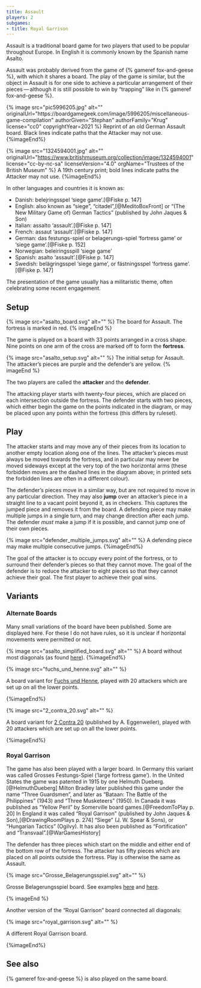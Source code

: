 ```yaml
---
title: Assault
players: 2
subgames:
- title: Royal Garrison
---
```


<p class="lead">Assault is a traditional board game for two players that used to be popular
throughout Europe. In English it is commonly known by the Spanish name <span lang="es">Asalto</span>.</p>

Assault was probably derived from the game of {% gameref fox-and-geese %}, with
which it shares a board. The play of the game is similar, but the object in
Assault is for one side to achieve a particular arrangement of their
pieces — although it is still possible to win by “trapping” like in {% gameref
fox-and-geese %}.

<div class="multi">
{% image src="pic5996205.jpg" alt="" originalUrl="https://boardgamegeek.com/image/5996205/miscellaneous-game-compilation"
    authorGiven="Stephan"
    authorFamily="Krug"
    license="cc0"
    copyrightYear=2021 %}
Reprint of an old German Assault board. Black lines indicate paths that the Attacker may not use.
{%imageEnd%}

{% image src="1324594001.jpg" alt="" originalUrl="https://www.britishmuseum.org/collection/image/1324594001" 
  license="cc-by-nc-sa" licenseVersion="4.0" orgName="Trustees of the British Museum" %}
A 19th century print; bold lines indicate paths the Attacker may not use. 
{%imageEnd%}
</div>

<!-- excerpt -->

In other languages and countries it is known as:

* Danish: <span lang="da">belejringsspel</span> ‘siege game’.[@Fiske p. 147]
* English: also known as “siege”, “citadel”,[@MeditoBoxFront] or “(The New
  Military Game of) German Tactics” (published by John Jaques & Son)
* Italian: <span lang="it">assalto</span> ‘assault’.[@Fiske p. 147]
* French: <span lang="fr">assaut</span> ‘assault’.[@Fiske p. 147]
* German: <span lang="de">das festungs-spiel</span> or <span
  lang="de">belagerungs-spiel</span> ‘fortress game’ or ‘siege game’.[@Fiske p.
  152]
* Norwegian: <span lang="no">beleiringsspill</span> ‘siege game’
* Spanish: <span lang="es">asalto</span> ‘assault’.[@Fiske p. 147]
* Swedish: <span lang="sv">belägringsspel</span> ‘siege game’, or <span
  lang="sv">fästningsspel</span> ‘fortress game’.[@Fiske p. 147]

The presentation of the game usually has a militaristic theme, often celebrating
some recent engagement.

## Setup 

{% image src="asalto_board.svg" alt="" %}
The board for Assault. The fortress is marked in red.
{% imageEnd %}

The game is played on a board with 33 points arranged in a cross shape. Nine
points on one arm of the cross are marked off to form the **fortress**.

{% image src="asalto_setup.svg" alt="" %}
The initial setup for Assault. The attacker’s pieces are purple and the defender’s are yellow.
{% imageEnd %}

The two players are called the **attacker** and the **defender**.

The attacking player starts with twenty-four pieces, which are placed on each
intersection outside the fortress. The defender starts with two pieces, which
either begin the game on the points indicated in the diagram, or may be placed
upon any points within the fortress (this differs by ruleset).

## Play

The attacker starts and may move any of their pieces from its location to
another empty location along one of the lines. The attacker’s pieces must always
be moved towards the fortress, and in particular may never be moved sideways
except at the very top of the two horizontal arms (these forbidden moves are the
dashed lines in the diagram above; in printed sets the forbidden lines are often
in a different colour).

The defender’s pieces move in a similar way, but are not required to move in any
particular direction. They may also **jump** over an attacker’s piece in a straight
line to a vacant point beyond it, as in checkers. This captures the jumped piece
and removes it from the board. A defending piece may make multiple jumps in a
single turn, and may change direction after each jump. The defender *must* make
a jump if it is possible, and cannot jump one of their own pieces.

{% image src="defender_multiple_jumps.svg" alt="" %}
A defending piece may make multiple consecutive jumps.
{%imageEnd%}

The goal of the attacker is to occupy every point of the fortress, or to
surround their defender’s pieces so that they cannot move. The goal of the
defender is to reduce the attacker to eight pieces so that they cannot achieve
their goal. The first player to achieve their goal wins.

## Variants

### Alternate Boards

Many small variations of the board have been published. Some are displayed here.
For these I do not have rules, so it is unclear if horizontal movements were
permitted or not.

<div class="multi wide">

{% image src="asalto_simplified_board.svg" alt="" %}
A board without most diagonals (as found [here](https://boardgamegeek.com/image/5069937/miscellaneous-game-compilation)).
{%imageEnd%}

{% image src="fuchs_und_henne.svg" alt="" %}

A board variant for [<span lang="de">Fuchs und
Henne</span>](https://web.archive.org/web/20120817104138/http://www.holznerspiele.de/anleitung.html),
played with 20 attackers which are set up on all the lower points. 

{%imageEnd%}

{% image src="2_contra_20.svg" alt="" %}

A board variant for [<span lang="de">2 Contra
20</span>](https://boardgamegeek.com/image/6417481/asalto) (published by A.
Eggenweiler), played with 20 attackers which are set up on all the lower points. 

{%imageEnd%}

</div>

### Royal Garrison

The game has also been played with a larger board. In Germany this variant was
called <span lang="de">Grosses Festungs-Spiel</span> (‘large fortress game’). In
the United States the game was patented in 1915 by one Helmuth
Dueberg.[@HelmuthDueberg] Milton Bradley later published this game under the
name “Three Guardsmen”, and later as “Bataan: The Battle of the Philippines”
(1943) and “Three Musketeers” (1950). In Canada it was published as “Yellow
Peril” by Somerville board games.[@FreedomToPlay p. 20] In England it was called
“Royal Garrison” (published by John Jaques & Son),[@DrawingRoomPlays p. 274]
“Siege” (J. W. Spear & Sons), or “Hungarian Tactics” (Ogilvy). It has also been
published as “Fortification” and “Transvaal”.[@WarGamesHistory]

The defender has three pieces which start on the middle and either end of the
bottom row of the fortress. The attacker has fifty pieces which are placed on
all points outside the fortress. Play is otherwise the same as Assault.

{% image src="Grosse_Belagerungsspiel.svg" alt="" %}

<span lang="de">Grosse Belagerungsspiel</span> board. See examples
[here](https://boardgamegeek.com/image/4378970/asalto) and
[here](https://boardgamegeek.com/image/6800504/asalto).

{% imageEnd %}

Another version of the “Royal Garrison” board connected all diagonals:

{% image src="royal_garrison.svg" alt="" %}

A different Royal Garrison board.

{%imageEnd%}

## See also

{% gameref fox-and-geese %} is also played on the same board.
